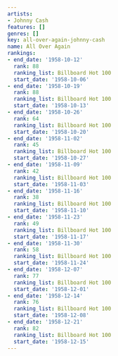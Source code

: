 ```yaml
---
artists:
- Johnny Cash
features: []
genres: []
key: all-over-again-johnny-cash
name: All Over Again
rankings:
- end_date: '1958-10-12'
  rank: 88
  ranking_list: Billboard Hot 100
  start_date: '1958-10-06'
- end_date: '1958-10-19'
  rank: 88
  ranking_list: Billboard Hot 100
  start_date: '1958-10-13'
- end_date: '1958-10-26'
  rank: 64
  ranking_list: Billboard Hot 100
  start_date: '1958-10-20'
- end_date: '1958-11-02'
  rank: 45
  ranking_list: Billboard Hot 100
  start_date: '1958-10-27'
- end_date: '1958-11-09'
  rank: 42
  ranking_list: Billboard Hot 100
  start_date: '1958-11-03'
- end_date: '1958-11-16'
  rank: 38
  ranking_list: Billboard Hot 100
  start_date: '1958-11-10'
- end_date: '1958-11-23'
  rank: 49
  ranking_list: Billboard Hot 100
  start_date: '1958-11-17'
- end_date: '1958-11-30'
  rank: 58
  ranking_list: Billboard Hot 100
  start_date: '1958-11-24'
- end_date: '1958-12-07'
  rank: 77
  ranking_list: Billboard Hot 100
  start_date: '1958-12-01'
- end_date: '1958-12-14'
  rank: 76
  ranking_list: Billboard Hot 100
  start_date: '1958-12-08'
- end_date: '1958-12-21'
  rank: 82
  ranking_list: Billboard Hot 100
  start_date: '1958-12-15'
---
```


